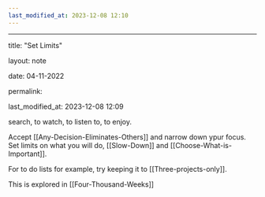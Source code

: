 ```yaml
---
last_modified_at: 2023-12-08 12:10
---
```

---

title: "Set Limits"

layout: note

date: 04-11-2022

permalink:

last_modified_at: 2023-12-08 12:09

search, to watch, to listen to, to enjoy. 

Accept [[Any-Decision-Eliminates-Others]] and narrow down ypur focus. Set limits on what you will do, [[Slow-Down]] and   [[Choose-What-is-Important]]. 

For to do lists for example, try keeping it to [[Three-projects-only]]. 

This is explored in [[Four-Thousand-Weeks]]

